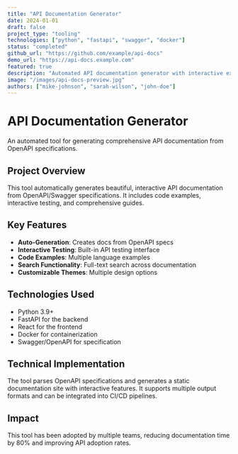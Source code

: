 ```yaml
---
title: "API Documentation Generator"
date: 2024-01-01
draft: false
project_type: "tooling"
technologies: ["python", "fastapi", "swagger", "docker"]
status: "completed"
github_url: "https://github.com/example/api-docs"
demo_url: "https://api-docs.example.com"
featured: true
description: "Automated API documentation generator with interactive examples"
image: "/images/api-docs-preview.jpg"
authors: ["mike-johnson", "sarah-wilson", "john-doe"]
---
```


# API Documentation Generator

An automated tool for generating comprehensive API documentation from OpenAPI specifications.

## Project Overview

This tool automatically generates beautiful, interactive API documentation from OpenAPI/Swagger specifications. It includes code examples, interactive testing, and comprehensive guides.

## Key Features

- **Auto-Generation**: Creates docs from OpenAPI specs
- **Interactive Testing**: Built-in API testing interface
- **Code Examples**: Multiple language examples
- **Search Functionality**: Full-text search across documentation
- **Customizable Themes**: Multiple design options

## Technologies Used

- Python 3.9+
- FastAPI for the backend
- React for the frontend
- Docker for containerization
- Swagger/OpenAPI for specification

## Technical Implementation

The tool parses OpenAPI specifications and generates a static documentation site with interactive features. It supports multiple output formats and can be integrated into CI/CD pipelines.

## Impact

This tool has been adopted by multiple teams, reducing documentation time by 80% and improving API adoption rates.
